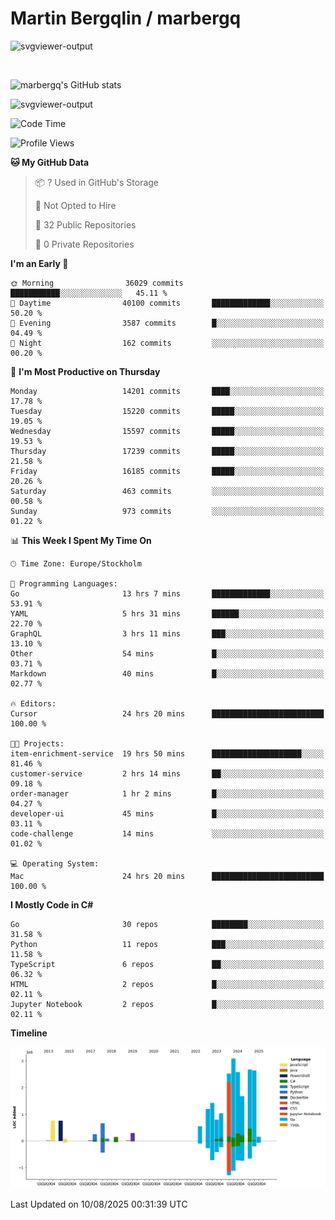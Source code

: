 # Martin Bergqlin / marbergq

![svgviewer-output](https://user-images.githubusercontent.com/2405410/206014777-22d41ecb-c24f-421d-b7d9-bba2cb5bb0de.svg)

<br>

<!--- [![Martin's Week](https://github-readme-stats.vercel.app/api/wakatime?username=marbergq&theme=dark)](https://github.com/anuraghazra/github-readme-stats) -->

![marbergq's GitHub stats](https://github-readme-stats.vercel.app/api?username=marbergq&count_private=true&show_icons=true)

![svgviewer-output](https://wakatime.com/badge/user/3f0a2069-6683-4e19-9a4a-7d21ea815067.svg)

<!--START_SECTION:waka-->
![Code Time](http://img.shields.io/badge/Code%20Time-5%2C262%20hrs%2051%20mins-blue)

![Profile Views](http://img.shields.io/badge/Profile%20Views-0-blue)

**🐱 My GitHub Data** 

> 📦 ? Used in GitHub's Storage 
 > 
> 🚫 Not Opted to Hire
 > 
> 📜 32 Public Repositories 
 > 
> 🔑 0 Private Repositories 
 > 
**I'm an Early 🐤** 

```text
🌞 Morning                36029 commits       ███████████░░░░░░░░░░░░░░   45.11 % 
🌆 Daytime                40100 commits       █████████████░░░░░░░░░░░░   50.20 % 
🌃 Evening                3587 commits        █░░░░░░░░░░░░░░░░░░░░░░░░   04.49 % 
🌙 Night                  162 commits         ░░░░░░░░░░░░░░░░░░░░░░░░░   00.20 % 
```
📅 **I'm Most Productive on Thursday** 

```text
Monday                   14201 commits       ████░░░░░░░░░░░░░░░░░░░░░   17.78 % 
Tuesday                  15220 commits       █████░░░░░░░░░░░░░░░░░░░░   19.05 % 
Wednesday                15597 commits       █████░░░░░░░░░░░░░░░░░░░░   19.53 % 
Thursday                 17239 commits       █████░░░░░░░░░░░░░░░░░░░░   21.58 % 
Friday                   16185 commits       █████░░░░░░░░░░░░░░░░░░░░   20.26 % 
Saturday                 463 commits         ░░░░░░░░░░░░░░░░░░░░░░░░░   00.58 % 
Sunday                   973 commits         ░░░░░░░░░░░░░░░░░░░░░░░░░   01.22 % 
```


📊 **This Week I Spent My Time On** 

```text
🕑︎ Time Zone: Europe/Stockholm

💬 Programming Languages: 
Go                       13 hrs 7 mins       █████████████░░░░░░░░░░░░   53.91 % 
YAML                     5 hrs 31 mins       ██████░░░░░░░░░░░░░░░░░░░   22.70 % 
GraphQL                  3 hrs 11 mins       ███░░░░░░░░░░░░░░░░░░░░░░   13.10 % 
Other                    54 mins             █░░░░░░░░░░░░░░░░░░░░░░░░   03.71 % 
Markdown                 40 mins             █░░░░░░░░░░░░░░░░░░░░░░░░   02.77 % 

🔥 Editors: 
Cursor                   24 hrs 20 mins      █████████████████████████   100.00 % 

🐱‍💻 Projects: 
item-enrichment-service  19 hrs 50 mins      ████████████████████░░░░░   81.46 % 
customer-service         2 hrs 14 mins       ██░░░░░░░░░░░░░░░░░░░░░░░   09.18 % 
order-manager            1 hr 2 mins         █░░░░░░░░░░░░░░░░░░░░░░░░   04.27 % 
developer-ui             45 mins             █░░░░░░░░░░░░░░░░░░░░░░░░   03.11 % 
code-challenge           14 mins             ░░░░░░░░░░░░░░░░░░░░░░░░░   01.02 % 

💻 Operating System: 
Mac                      24 hrs 20 mins      █████████████████████████   100.00 % 
```

**I Mostly Code in C#** 

```text
Go                       30 repos            ████████░░░░░░░░░░░░░░░░░   31.58 % 
Python                   11 repos            ███░░░░░░░░░░░░░░░░░░░░░░   11.58 % 
TypeScript               6 repos             ██░░░░░░░░░░░░░░░░░░░░░░░   06.32 % 
HTML                     2 repos             █░░░░░░░░░░░░░░░░░░░░░░░░   02.11 % 
Jupyter Notebook         2 repos             █░░░░░░░░░░░░░░░░░░░░░░░░   02.11 % 
```



**Timeline**

![Lines of Code chart](https://raw.githubusercontent.com/marbergq/marbergq/main/assets/bar_graph.png)


 Last Updated on 10/08/2025 00:31:39 UTC
<!--END_SECTION:waka-->

